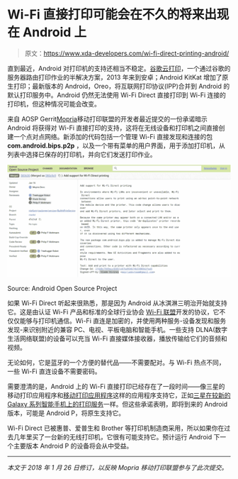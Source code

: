 # Wi-Fi 直接打印可能会在不久的将来出现在 Android 上

> 原文：<https://www.xda-developers.com/wi-fi-direct-printing-android/>

直到最近，Android 对打印机的支持还相当不稳定。[谷歌云打印](https://www.google.com/cloudprint/#jobs)，一个通过谷歌的服务器路由打印作业的半解决方案，2013 年来到安卓；Android KitKat 增加了原生打印；最新版本的 Android，Oreo，将互联网打印协议(IPP)合并到 Android 的默认打印服务中。Android 仍然无法使用 Wi-Fi Direct 直接打印到 Wi-Fi 连接的打印机，但这种情况可能会改变。

来自 AOSP Gerrit[Mopria](http://mopria.org/)移动打印联盟的开发者最近提交的一份承诺暗示 Android 将获得对 Wi-Fi 直接打印的支持，这将在无线设备和打印机之间直接创建一个点对点网络。新添加的代码包括一个管理 Wi-Fi 直接发现和连接的包 **com.android.bips.p2p** ，以及一个带有菜单的用户界面，用于添加打印机，从列表中选择已保存的打印机，并向它们发送打印作业。

 <picture>![](img/1e9773e864848c8ed49581a4665b01a6.png)</picture> 

Source: Android Open Source Project

如果 Wi-Fi Direct 听起来很熟悉，那是因为 Android 从冰淇淋三明治开始就支持它。这是由认证 Wi-Fi 产品和标准的全球行业协会 [Wi-Fi 联盟](https://www.wi-fi.org/)开发的协议，它不仅仅能够与打印机通信。Wi-Fi 直连是加密的，并使用两种服务-设备发现和服务发现-来识别附近的兼容 PC、电视、平板电脑和智能手机。一些支持 DLNA(数字生活网络联盟)的设备可以充当 Wi-Fi 直接媒体接收器，播放传输给它们的音频和视频。

无论如何，它是蓝牙的一个方便的替代品——不需要配对。与 Wi-Fi 热点不同，一些 Wi-Fi 直连设备不需要密码。

需要澄清的是，Android 上的 Wi-Fi 直接打印已经存在了一段时间——像三星的移动打印应用程序和[移动打印应用程序](https://play.google.com/store/apps/details?id=com.dynamixsoftware.printershare&hl=en)这样的应用程序支持它，正如[三星在较新的 Galaxy 系列智能手机上的打印服务](https://shop-links.co/link/?exclusive=1&publisher_slug=xda&article_name=Wi-Fi+Direct+Printing+Might+Come+to+Android+in+the+Near+Future&article_url=https%3A%2F%2Fwww.xda-developers.com%2Fwi-fi-direct-printing-android%2F&u1=UUxdaUeUpU19940&url=https%3A%2F%2Fwww.samsung.com%2Fus%2Fsupport%2Fmobile%2Fphones%2F&ourl=https%3A%2F%2Fwww.samsung.com%2Fus%2Fsupport%2Fanswer%2FANS00043266%2F)一样。但这些承诺表明，即将到来的 Android 版本，可能是 Android P，将原生支持它。

Wi-Fi Direct 已被惠普、爱普生和 Brother 等打印机制造商采用，所以如果你在过去几年里买了一台新的无线打印机，它很有可能支持它。预计运行 Android 下一个主要版本 Android P 的设备将会从中受益。

* * *

*本文于 2018 年 1 月 26 日修订，以反映 Mopria 移动打印联盟参与了此次提交。*